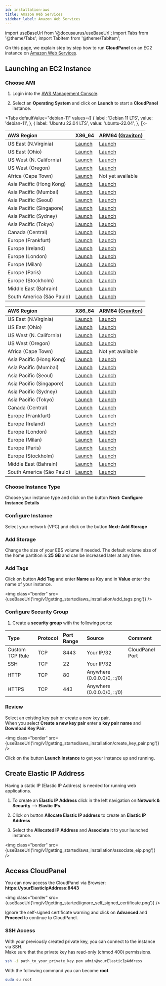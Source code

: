 ```yaml
---
id: installation-aws
title: Amazon Web Services
sidebar_label: Amazon Web Services
---
```


import useBaseUrl from '@docusaurus/useBaseUrl';
import Tabs from '@theme/Tabs';
import TabItem from '@theme/TabItem';

On this page, we explain step by step how to run **CloudPanel** on an EC2 instance on [Amazon Web Services](https://aws.amazon.com/).

## Launching an EC2 Instance

### Choose AMI

1) Login into the [AWS Management Console](https://console.aws.amazon.com/ec2/). <br />

2) Select an **Operating System** and click on **Launch** to start a **CloudPanel** instance.

<Tabs
defaultValue="debian-11"
values={[
{ label: 'Debian 11 LTS', value: 'debian-11', },
{ label: 'Ubuntu 22.04 LTS', value: 'ubuntu-22.04', },
]}>
<TabItem value="debian-11">

| AWS Region | X86_64 | ARM64 ([Graviton](https://aws.amazon.com/ec2/graviton/)) |
| :---  | :--- | :--- |
| US East (N.Virginia)      | [Launch](https://ami-launcher.clp.io/?region=us-east-1&name=cloudpanel-debian-11-x86_64&version=2.0.0) | [Launch](https://ami-launcher.clp.io/?region=us-east-1&name=cloudpanel-debian-11-arm64&version=2.0.0) |
| US East (Ohio)            | [Launch](https://ami-launcher.clp.io/?region=us-east-2&name=cloudpanel-debian-11-x86_64&version=2.0.0) | [Launch](https://ami-launcher.clp.io/?region=us-east-2&name=cloudpanel-debian-11-arm64&version=2.0.0) |
| US West (N. California)   | [Launch](https://ami-launcher.clp.io/?region=us-west-1&name=cloudpanel-debian-11-x86_64&version=2.0.0) | [Launch](https://ami-launcher.clp.io/?region=us-west-1&name=cloudpanel-debian-11-arm64&version=2.0.0) |
| US West (Oregon)          | [Launch](https://ami-launcher.clp.io/?region=us-west-2&name=cloudpanel-debian-11-x86_64&version=2.0.0) | [Launch](https://ami-launcher.clp.io/?region=us-west-2&name=cloudpanel-debian-11-arm64&version=2.0.0) |
| Africa (Cape Town)        | [Launch](https://ami-launcher.clp.io/?region=af-south-1&name=cloudpanel-debian-11-x86_64&version=2.0.0) | Not yet available |
| Asia Pacific (Hong Kong)  | [Launch](https://ami-launcher.clp.io/?region=ap-east-1&name=cloudpanel-debian-11-x86_64&version=2.0.0) | [Launch](https://ami-launcher.clp.io/?region=ap-east-1&name=cloudpanel-debian-11-arm64&version=2.0.0) |
| Asia Pacific (Mumbai)     | [Launch](https://ami-launcher.clp.io/?region=ap-south-1&name=cloudpanel-debian-11-x86_64&version=2.0.0) | [Launch](https://ami-launcher.clp.io/?region=ap-south-1&name=cloudpanel-debian-11-arm64&version=2.0.0) |
| Asia Pacific (Seoul)      | [Launch](https://ami-launcher.clp.io/?region=ap-northeast-1&name=cloudpanel-debian-11-x86_64&version=2.0.0) | [Launch](https://ami-launcher.clp.io/?region=ap-northeast-1&name=cloudpanel-debian-11-arm64&version=2.0.0) |
| Asia Pacific (Singapore)  | [Launch](https://ami-launcher.clp.io/?region=ap-southeast-1&name=cloudpanel-debian-11-x86_64&version=2.0.0) | [Launch](https://ami-launcher.clp.io/?region=ap-southeast-1&name=cloudpanel-debian-11-arm64&version=2.0.0) |
| Asia Pacific (Sydney)     | [Launch](https://ami-launcher.clp.io/?region=ap-southeast-2&name=cloudpanel-debian-11-x86_64&version=2.0.0) | [Launch](https://ami-launcher.clp.io/?region=ap-southeast-2&name=cloudpanel-debian-11-arm64&version=2.0.0) |
| Asia Pacific (Tokyo)      | [Launch](https://ami-launcher.clp.io/?region=ap-northeast-1&name=cloudpanel-debian-11-x86_64&version=2.0.0) | [Launch](https://ami-launcher.clp.io/?region=ap-northeast-1&name=cloudpanel-debian-11-arm64&version=2.0.0) |
| Canada (Central)          | [Launch](https://ami-launcher.clp.io/?region=ca-central-1&name=cloudpanel-debian-11-x86_64&version=2.0.0) | [Launch](https://ami-launcher.clp.io/?region=ca-central-1&name=cloudpanel-debian-11-arm64&version=2.0.0) |
| Europe (Frankfurt)        | [Launch](https://ami-launcher.clp.io/?region=eu-central-1&name=cloudpanel-debian-11-x86_64&version=2.0.0) | [Launch](https://ami-launcher.clp.io/?region=eu-central-1&name=cloudpanel-debian-11-arm64&version=2.0.0) |
| Europe (Ireland)          | [Launch](https://ami-launcher.clp.io/?region=eu-west-1&name=cloudpanel-debian-11-x86_64&version=2.0.0) | [Launch](https://ami-launcher.clp.io/?region=eu-west-1&name=cloudpanel-debian-11-arm64&version=2.0.0) |
| Europe (London)           | [Launch](https://ami-launcher.clp.io/?region=eu-west-2&name=cloudpanel-debian-11-x86_64&version=2.0.0) | [Launch](https://ami-launcher.clp.io/?region=eu-west-2&name=cloudpanel-debian-11-arm64&version=2.0.0) |
| Europe (Milan)            | [Launch](https://ami-launcher.clp.io/?region=eu-south-1&name=cloudpanel-debian-11-x86_64&version=2.0.0) | [Launch](https://ami-launcher.clp.io/?region=eu-south-1&name=cloudpanel-debian-11-arm64&version=2.0.0) |
| Europe (Paris)            | [Launch](https://ami-launcher.clp.io/?region=eu-west-3&name=cloudpanel-debian-11-x86_64&version=2.0.0) | [Launch](https://ami-launcher.clp.io/?region=eu-west-3&name=cloudpanel-debian-11-arm64&version=2.0.0) |
| Europe (Stockholm)        | [Launch](https://ami-launcher.clp.io/?region=eu-north-1&name=cloudpanel-debian-11-x86_64&version=2.0.0) | [Launch](https://ami-launcher.clp.io/?region=eu-north-1&name=cloudpanel-debian-11-arm64&version=2.0.0) |
| Middle East (Bahrain)     | [Launch](https://ami-launcher.clp.io/?region=me-south-1&name=cloudpanel-debian-11-x86_64&version=2.0.0) | [Launch](https://ami-launcher.clp.io/?region=me-south-1&name=cloudpanel-debian-11-arm64&version=2.0.0) |
| South America (Sáo Paulo) | [Launch](https://ami-launcher.clp.io/?region=sa-east-1&name=cloudpanel-debian-11-x86_64&version=2.0.0) | [Launch](https://ami-launcher.clp.io/?region=sa-east-1&name=cloudpanel-debian-11-arm64&version=2.0.0) |

</TabItem>
<TabItem value="ubuntu-22.04">

| AWS Region | X86_64 | ARM64 ([Graviton](https://aws.amazon.com/ec2/graviton/)) |
| :---  | :--- | :--- |
| US East (N.Virginia)      | [Launch](https://ami-launcher.clp.io/?region=us-east-1&name=cloudpanel-ubuntu-22.04-x86_64&version=2.0.0) | [Launch](https://ami-launcher.clp.io/?region=us-east-1&name=cloudpanel-ubuntu-22.04-arm64&version=2.0.0) |
| US East (Ohio)            | [Launch](https://ami-launcher.clp.io/?region=us-east-2&name=cloudpanel-ubuntu-22.04-x86_64&version=2.0.0) | [Launch](https://ami-launcher.clp.io/?region=us-east-2&name=cloudpanel-ubuntu-22.04-arm64&version=2.0.0) |
| US West (N. California)   | [Launch](https://ami-launcher.clp.io/?region=us-west-1&name=cloudpanel-ubuntu-22.04-x86_64&version=2.0.0) | [Launch](https://ami-launcher.clp.io/?region=us-west-1&name=cloudpanel-ubuntu-22.04-arm64&version=2.0.0) |
| US West (Oregon)          | [Launch](https://ami-launcher.clp.io/?region=us-west-2&name=cloudpanel-ubuntu-22.04-x86_64&version=2.0.0) | [Launch](https://ami-launcher.clp.io/?region=us-west-2&name=cloudpanel-ubuntu-22.04-arm64&version=2.0.0) |
| Africa (Cape Town)        | [Launch](https://ami-launcher.clp.io/?region=af-south-1&name=cloudpanel-ubuntu-22.04-x86_64&version=2.0.0) | Not yet available |
| Asia Pacific (Hong Kong)  | [Launch](https://ami-launcher.clp.io/?region=ap-east-1&name=cloudpanel-ubuntu-22.04-x86_64&version=2.0.0) | [Launch](https://ami-launcher.clp.io/?region=ap-east-1&name=cloudpanel-ubuntu-22.04-arm64&version=2.0.0) |
| Asia Pacific (Mumbai)     | [Launch](https://ami-launcher.clp.io/?region=ap-south-1&name=cloudpanel-ubuntu-22.04-x86_64&version=2.0.0) | [Launch](https://ami-launcher.clp.io/?region=ap-south-1&name=cloudpanel-ubuntu-22.04-arm64&version=2.0.0) |
| Asia Pacific (Seoul)      | [Launch](https://ami-launcher.clp.io/?region=ap-northeast-1&name=cloudpanel-ubuntu-22.04-x86_64&version=2.0.0) | [Launch](https://ami-launcher.clp.io/?region=ap-northeast-1&name=cloudpanel-ubuntu-22.04-arm64&version=2.0.0) |
| Asia Pacific (Singapore)  | [Launch](https://ami-launcher.clp.io/?region=ap-southeast-1&name=cloudpanel-ubuntu-22.04-x86_64&version=2.0.0) | [Launch](https://ami-launcher.clp.io/?region=ap-southeast-1&name=cloudpanel-ubuntu-22.04-arm64&version=2.0.0) |
| Asia Pacific (Sydney)     | [Launch](https://ami-launcher.clp.io/?region=ap-southeast-2&name=cloudpanel-ubuntu-22.04-x86_64&version=2.0.0) | [Launch](https://ami-launcher.clp.io/?region=ap-southeast-2&name=cloudpanel-ubuntu-22.04-arm64&version=2.0.0) |
| Asia Pacific (Tokyo)      | [Launch](https://ami-launcher.clp.io/?region=ap-northeast-1&name=cloudpanel-ubuntu-22.04-x86_64&version=2.0.0) | [Launch](https://ami-launcher.clp.io/?region=ap-northeast-1&name=cloudpanel-ubuntu-22.04-arm64&version=2.0.0) |
| Canada (Central)          | [Launch](https://ami-launcher.clp.io/?region=ca-central-1&name=cloudpanel-ubuntu-22.04-x86_64&version=2.0.0) | [Launch](https://ami-launcher.clp.io/?region=ca-central-1&name=cloudpanel-ubuntu-22.04-arm64&version=2.0.0) |
| Europe (Frankfurt)        | [Launch](https://ami-launcher.clp.io/?region=eu-central-1&name=cloudpanel-ubuntu-22.04-x86_64&version=2.0.0) | [Launch](https://ami-launcher.clp.io/?region=eu-central-1&name=cloudpanel-ubuntu-22.04-arm64&version=2.0.0) |
| Europe (Ireland)          | [Launch](https://ami-launcher.clp.io/?region=eu-west-1&name=cloudpanel-ubuntu-22.04-x86_64&version=2.0.0) | [Launch](https://ami-launcher.clp.io/?region=eu-west-1&name=cloudpanel-ubuntu-22.04-arm64&version=2.0.0) |
| Europe (London)           | [Launch](https://ami-launcher.clp.io/?region=eu-west-2&name=cloudpanel-ubuntu-22.04-x86_64&version=2.0.0) | [Launch](https://ami-launcher.clp.io/?region=eu-west-2&name=cloudpanel-ubuntu-22.04-arm64&version=2.0.0) |
| Europe (Milan)            | [Launch](https://ami-launcher.clp.io/?region=eu-south-1&name=cloudpanel-ubuntu-22.04-x86_64&version=2.0.0) | [Launch](https://ami-launcher.clp.io/?region=eu-south-1&name=cloudpanel-ubuntu-22.04-arm64&version=2.0.0) |
| Europe (Paris)            | [Launch](https://ami-launcher.clp.io/?region=eu-west-3&name=cloudpanel-ubuntu-22.04-x86_64&version=2.0.0) | [Launch](https://ami-launcher.clp.io/?region=eu-west-3&name=cloudpanel-ubuntu-22.04-arm64&version=2.0.0) |
| Europe (Stockholm)        | [Launch](https://ami-launcher.clp.io/?region=eu-north-1&name=cloudpanel-ubuntu-22.04-x86_64&version=2.0.0) | [Launch](https://ami-launcher.clp.io/?region=eu-north-1&name=cloudpanel-ubuntu-22.04-arm64&version=2.0.0) |
| Middle East (Bahrain)     | [Launch](https://ami-launcher.clp.io/?region=me-south-1&name=cloudpanel-ubuntu-22.04-x86_64&version=2.0.0) | [Launch](https://ami-launcher.clp.io/?region=me-south-1&name=cloudpanel-ubuntu-22.04-arm64&version=2.0.0) |
| South America (Sáo Paulo) | [Launch](https://ami-launcher.clp.io/?region=sa-east-1&name=cloudpanel-ubuntu-22.04-x86_64&version=2.0.0) | [Launch](https://ami-launcher.clp.io/?region=sa-east-1&name=cloudpanel-ubuntu-22.04-arm64&version=2.0.0) |

</TabItem>
</Tabs>

### Choose Instance Type

Choose your instance type and click on the button **Next: Configure Instance Details** 

### Configure Instance

Select your network (VPC) and click on the button **Next: Add Storage**

### Add Storage

Change the size of your EBS volume if needed. The default volume size of the home partition is **25 GB** and can be increased later at any time.

### Add Tags

Click on button **Add Tag** and enter **Name** as Key and in **Value** enter the name of your instance.

<img class="border" src={useBaseUrl('img/v1/getting_started/aws_installation/add_tags.png')} />

### Configure Security Group

1) Create a **security group** with the following ports:

| Type | Protocol | Port Range  | Source  | Comment         |
| :--- | :---     | :---        |  :---   | :---            |
| Custom TCP Rule | TCP | 8443 | Your IP/32 | CloudPanel Port  |
| SSH             | TCP | 22   | Your IP/32 |                  |
| HTTP            | TCP | 80   | Anywhere (0.0.0.0/0, ::/0) ||
| HTTPS           | TCP | 443  | Anywhere (0.0.0.0/0, ::/0) ||

### Review

Select an existing key pair or create a new key pair. <br />
When you select **Create a new key pair** enter a **key pair name** and **Download Key Pair**.

<img class="border" src={useBaseUrl('img/v1/getting_started/aws_installation/create_key_pair.png')} />

Click on the button **Launch Instance** to get your instance up and running.

## Create Elastic IP Address

Having a static IP (Elastic IP Address) is needed for running web applications. <br />

1) To create an **Elastic IP Address** click in the left navigation on **Network & Security** --> **Elastic IPs**.

2) Click on button **Allocate Elastic IP address** to create an **Elastic IP Address**.

3) Select the **Allocated IP Address** and **Associate** it to your launched instance.

<img class="border" src={useBaseUrl('img/v1/getting_started/aws_installation/associate_eip.png')} />

## Access CloudPanel

You can now access the CloudPanel via Browser: **https://yourElasticIpAddress:8443**

<img class="border" src={useBaseUrl('img/v1/getting_started/ignore_self_signed_certificate.png')} />

Ignore the self-signed certificate warning and click on **Advanced** and **Proceed** to continue to CloudPanel.

### SSH Access

With your previously created private key, you can connect to the instance via SSH. <br />
Make sure that the private key has read-only (chmod 400) permissions.

```bash
ssh -i path_to_your_private_key.pem admin@yourElasticIpAddress
```

With the following command you can become **root**.

```bash
sudo su root
```